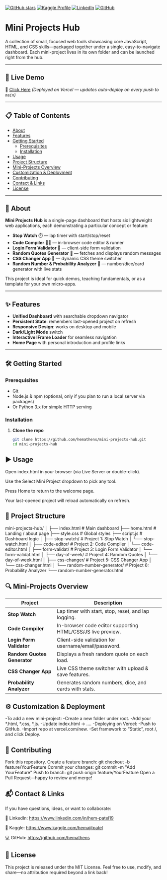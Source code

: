 <!-- Badges: build your brand at the top -->
[![GitHub stars](https://img.shields.io/github/stars/hemathens/kaggle-projects?style=social)](https://github.com/hemathens/kaggle-projects/stargazers)
[![Kaggle Profile](https://img.shields.io/badge/Kaggle-hem%20ajit%20patel-20BEFF?logo=kaggle)](https://www.kaggle.com/hemajitpatel)
[![LinkedIn](https://img.shields.io/badge/LinkedIn-Hem%20Ajit%20Patel-0A66C2?logo=linkedin)](https://www.linkedin.com/in/hem-patel19)
[![GitHub](https://img.shields.io/badge/GitHub-hemathens-181717?logo=github)](https://github.com/hemathens)

# Mini Projects Hub

A collection of small, focused web tools showcasing core JavaScript, HTML, and CSS skills—packaged together under a single, easy-to-navigate dashboard. Each mini-project lives in its own folder and can be launched right from the hub.

---

## 🚀 Live Demo

🔗 [Click Here](https://mini-projects-7q7cxnna9-hem-patels-projects.vercel.app/)
*(Deployed on Vercel — updates auto-deploy on every push to `main`)*

---

## 📋 Table of Contents

- [About](#about)  
- [Features](#features)  
- [Getting Started](#getting-started)  
  - [Prerequisites](#prerequisites)  
  - [Installation](#installation)  
- [Usage](#usage)  
- [Project Structure](#project-structure)  
- [Mini-Projects Overview](#mini-projects-overview)  
- [Customization & Deployment](#customization--deployment)  
- [Contributing](#contributing)  
- [Contact & Links](#contact--links)  
- [License](#license)  

---

## 📖 About

**Mini Projects Hub** is a single-page dashboard that hosts six lightweight web applications, each demonstrating a particular concept or feature:

- **Stop Watch** ⏱️ — lap timer with start/stop/reset  
- **Code Compiler** 🧑‍💻 — in-browser code editor & runner  
- **Login Form Validator** 🔐 — client-side form validation  
- **Random Quotes Generator** 📅 — fetches and displays random messages  
- **CSS Changer App** 🎨 — dynamic CSS theme switcher  
- **Random Number & Probability Analyzer** 🎲 — number/dice/card generator with live stats  

This project is ideal for quick demos, teaching fundamentals, or as a template for your own micro-apps.

---

## ✨ Features

- **Unified Dashboard** with searchable dropdown navigator  
- **Persistent State**: remembers last-opened project on refresh  
- **Responsive Design**: works on desktop and mobile  
- **Dark/Light Mode** switch  
- **Interactive IFrame Loader** for seamless navigation  
- **Home Page** with personal introduction and profile links  

---

## 🛠️ Getting Started

### Prerequisites

- Git  
- Node.js & npm (optional, only if you plan to run a local server via packages)  
- Or Python 3.x for simple HTTP serving  

### Installation

1. **Clone the repo**  
   ```bash
   git clone https://github.com/hemathens/mini-projects-hub.git
   cd mini-projects-hub

## ▶️ Usage
Open index.html in your browser (via Live Server or double-click).

Use the Select Mini Project dropdown to pick any tool.

Press Home to return to the welcome page.

Your last-opened project will reload automatically on refresh.

## 📂 Project Structure
mini-projects-hub/
│
├── index.html        # Main dashboard
├── home.html         # Landing / about page
├── style.css         # Global styles
├── script.js         # Dashboard logic
│
├── stop-watch/       # Project 1: Stop Watch
│   └── stop-watch.html
│
├── code-editor/      # Project 2: Code Compiler
│   └── code-editor.html
│
├── form-validat/     # Project 3: Login Form Validator
│   └── form-validat.html
│
├── day-of-week/      # Project 4: Random Quotes
│   └── day-of-week.html
│
├── css-changer/      # Project 5: CSS Changer App
│   └── css-changer.html
│
└── random-number-generator/  # Project 6: Probability Analyzer
    └── random-number-generator.html

## 🔍 Mini-Projects Overview
| Project                     | Description                                                 |
| --------------------------- | ----------------------------------------------------------- |
| **Stop Watch**              | Lap timer with start, stop, reset, and lap logging.         |
| **Code Compiler**           | In-browser code editor supporting HTML/CSS/JS live preview. |
| **Login Form Validator**    | Client-side validation for username/email/password.         |
| **Random Quotes Generator** | Displays a fresh random quote on each load.                 |
| **CSS Changer App**         | Live CSS theme switcher with upload & save features.        |
| **Probability Analyzer**    | Generates random numbers, dice, and cards with stats.       |

## ⚙️ Customization & Deployment

-To add a new mini-project:
-Create a new folder under root.
-Add your *.html, *.css, *.js.
-Update index.html → <a data-page="your-folder/your-file.html">…</a>.
-Deploying on Vercel:
-Push to GitHub.
-Import repo at vercel.com/new.
-Set framework to “Static”, root /, and click Deploy.

## 🤝 Contributing

Fork this repository.
Create a feature branch: git checkout -b feature/YourFeature
Commit your changes: git commit -m "Add YourFeature"
Push to branch: git push origin feature/YourFeature
Open a Pull Request—happy to review and merge!

## 📬 Contact & Links

If you have questions, ideas, or want to collaborate:

🔗 LinkedIn: https://www.linkedin.com/in/hem-patel19

🧠 Kaggle: https://www.kaggle.com/hemajitpatel

💻 GitHub: https://github.com/hemathens

## 📄 License
This project is released under the MIT License.
Feel free to use, modify, and share—no attribution required beyond a link back!
